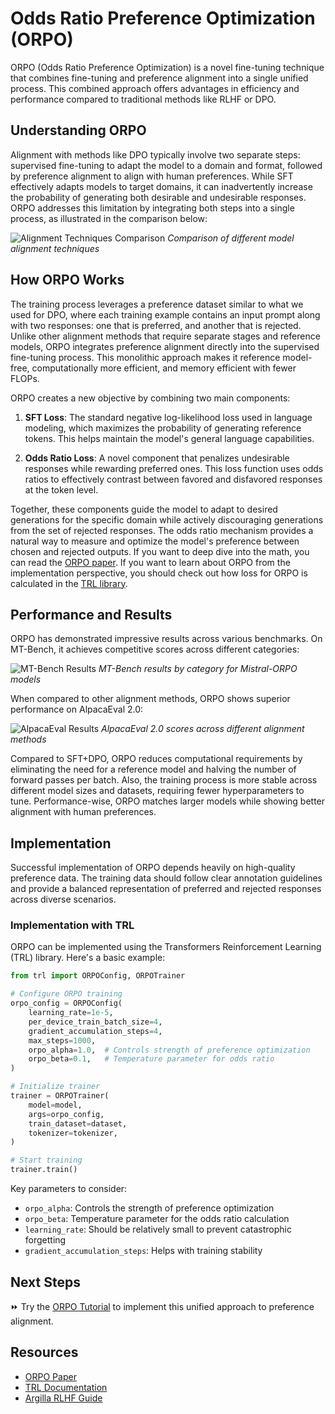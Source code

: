 # Odds Ratio Preference Optimization (ORPO)

ORPO (Odds Ratio Preference Optimization) is a novel fine-tuning technique that combines fine-tuning and preference alignment into a single unified process. This combined approach offers advantages in efficiency and performance compared to traditional methods like RLHF or DPO.

## Understanding ORPO

Alignment with methods like DPO typically involve two separate steps: supervised fine-tuning to adapt the model to a domain and format, followed by preference alignment to align with human preferences. While SFT effectively adapts models to target domains, it can inadvertently increase the probability of generating both desirable and undesirable responses. ORPO addresses this limitation by integrating both steps into a single process, as illustrated in the comparison below:

![Alignment Techniques Comparison](https://argilla.io/images/blog/mantisnlp-rlhf/part-8-alignments.png)
*Comparison of different model alignment techniques*

## How ORPO Works

The training process leverages a preference dataset similar to what we used for DPO, where each training example contains an input prompt along with two responses: one that is preferred, and another that is rejected. Unlike other alignment methods that require separate stages and reference models, ORPO integrates preference alignment directly into the supervised fine-tuning process. This monolithic approach makes it reference model-free, computationally more efficient, and memory efficient with fewer FLOPs.

ORPO creates a new objective by combining two main components:

1. **SFT Loss**: The standard negative log-likelihood loss used in language modeling, which maximizes the probability of generating reference tokens. This helps maintain the model's general language capabilities.

2. **Odds Ratio Loss**: A novel component that penalizes undesirable responses while rewarding preferred ones. This loss function uses odds ratios to effectively contrast between favored and disfavored responses at the token level.

Together, these components guide the model to adapt to desired generations for the specific domain while actively discouraging generations from the set of rejected responses. The odds ratio mechanism provides a natural way to measure and optimize the model's preference between chosen and rejected outputs. If you want to deep dive into the math, you can read the [ORPO paper](https://arxiv.org/abs/2402.01714). If you want to learn about ORPO from the implementation perspective, you should check out how loss for ORPO is calculated in the [TRL library](https://github.com/huggingface/trl/blob/b02189aaa538f3a95f6abb0ab46c0a971bfde57e/trl/trainer/orpo_trainer.py#L660).

## Performance and Results

ORPO has demonstrated impressive results across various benchmarks. On MT-Bench, it achieves competitive scores across different categories:

![MT-Bench Results](https://argilla.io/images/blog/mantisnlp-rlhf/part-8-mtbench.png)
*MT-Bench results by category for Mistral-ORPO models*

When compared to other alignment methods, ORPO shows superior performance on AlpacaEval 2.0:

![AlpacaEval Results](https://argilla.io/images/blog/mantisnlp-rlhf/part-8-winrate.png)
*AlpacaEval 2.0 scores across different alignment methods*

Compared to SFT+DPO, ORPO reduces computational requirements by eliminating the need for a reference model and halving the number of forward passes per batch. Also, the training process is more stable across different model sizes and datasets, requiring fewer hyperparameters to tune. Performance-wise, ORPO matches larger models while showing better alignment with human preferences.

## Implementation 

Successful implementation of ORPO depends heavily on high-quality preference data. The training data should follow clear annotation guidelines and provide a balanced representation of preferred and rejected responses across diverse scenarios. 

### Implementation with TRL

ORPO can be implemented using the Transformers Reinforcement Learning (TRL) library. Here's a basic example:

```python
from trl import ORPOConfig, ORPOTrainer

# Configure ORPO training
orpo_config = ORPOConfig(
    learning_rate=1e-5,
    per_device_train_batch_size=4,
    gradient_accumulation_steps=4,
    max_steps=1000,
    orpo_alpha=1.0,  # Controls strength of preference optimization
    orpo_beta=0.1,   # Temperature parameter for odds ratio
)

# Initialize trainer
trainer = ORPOTrainer(
    model=model,
    args=orpo_config,
    train_dataset=dataset,
    tokenizer=tokenizer,
)

# Start training
trainer.train()
```

Key parameters to consider:
- `orpo_alpha`: Controls the strength of preference optimization
- `orpo_beta`: Temperature parameter for the odds ratio calculation
- `learning_rate`: Should be relatively small to prevent catastrophic forgetting
- `gradient_accumulation_steps`: Helps with training stability

## Next Steps

⏩ Try the [ORPO Tutorial](./notebooks/orpo_finetuning_example) to implement this unified approach to preference alignment.

## Resources
- [ORPO Paper](https://arxiv.org/abs/2402.01714)
- [TRL Documentation](https://huggingface.co/docs/trl/index)
- [Argilla RLHF Guide](https://argilla.io/blog/mantisnlp-rlhf-part-8/) 
